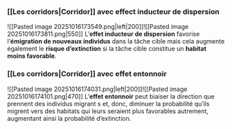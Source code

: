 ### [[Les corridors|Corridor]] avec **effect inducteur** de dispersion

![[Pasted image 20251016173549.png|left|200]]![[Pasted image 20251016173811.png|550]]
L’**effet inducteur de dispersion** favorise l’**émigration de nouveaux individus** dans la tâche cible mais cela augmente également le **risque d’extinction** si la tâche cible constitue un **habitat moins favorable**.

### [[Les corridors|Corridor]] avec **effet entonnoir**

![[Pasted image 20251016174031.png|left|200]]![[Pasted image 20251016174101.png|470]]
L’**effet entonnoir** peut biaiser la direction que prennent des individus migrant s et, donc, diminuer la probabilité qu’ils migrent vers des habitats qui leurs seraient plus favorables autrement, augmentant ainsi la probabilité d’extinction.